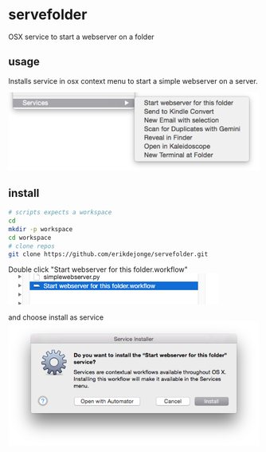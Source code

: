 # servefolder
OSX service to start a webserver on a folder


## usage
Installs service in osx context menu to start a simple webserver on a server.

![context menu](media/context_menu_webserver.png)


## install

```bash
# scripts expects a workspace
cd 
mkdir -p workspace
cd workspace
# clone repos
git clone https://github.com/erikdejonge/servefolder.git
```

Double click "Start webserver for this folder.workflow" 
![doubleclick_workflow](media/doubleclick_workflow.png)


and choose install as service
![service_installer](media/service_installer.png)
